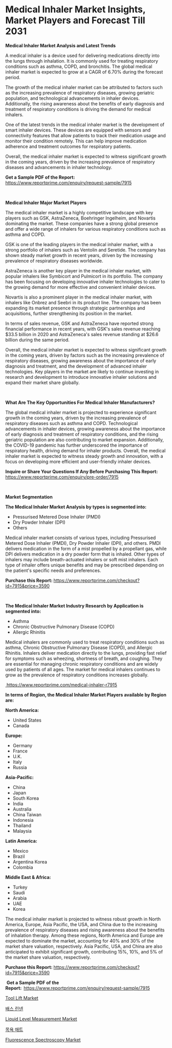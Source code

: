 <p><h1>Medical Inhaler Market Insights, Market Players and Forecast Till 2031</h1></p><p><strong>Medical Inhaler Market Analysis and Latest Trends</strong></p>
<p><p>A medical inhaler is a device used for delivering medications directly into the lungs through inhalation. It is commonly used for treating respiratory conditions such as asthma, COPD, and bronchitis. The global medical inhaler market is expected to grow at a CAGR of 6.70% during the forecast period. </p><p>The growth of the medical inhaler market can be attributed to factors such as the increasing prevalence of respiratory diseases, growing geriatric population, and technological advancements in inhaler devices. Additionally, the rising awareness about the benefits of early diagnosis and treatment of respiratory conditions is driving the demand for medical inhalers.</p><p>One of the latest trends in the medical inhaler market is the development of smart inhaler devices. These devices are equipped with sensors and connectivity features that allow patients to track their medication usage and monitor their condition remotely. This can help improve medication adherence and treatment outcomes for respiratory patients.</p><p>Overall, the medical inhaler market is expected to witness significant growth in the coming years, driven by the increasing prevalence of respiratory diseases and advancements in inhaler technology.</p></p>
<p><strong>Get a Sample PDF of the Report:&nbsp;</strong> <a href="https://www.reportprime.com/enquiry/request-sample/7915">https://www.reportprime.com/enquiry/request-sample/7915</a></p>
<p>&nbsp;</p>
<p><strong>Medical Inhaler Major Market Players</strong></p>
<p><p>The medical inhaler market is a highly competitive landscape with key players such as GSK, AstraZeneca, Boehringer Ingelheim, and Novartis dominating the market. These companies have a strong global presence and offer a wide range of inhalers for various respiratory conditions such as asthma and COPD.</p><p>GSK is one of the leading players in the medical inhaler market, with a strong portfolio of inhalers such as Ventolin and Seretide. The company has shown steady market growth in recent years, driven by the increasing prevalence of respiratory diseases worldwide.</p><p>AstraZeneca is another key player in the medical inhaler market, with popular inhalers like Symbicort and Pulmicort in its portfolio. The company has been focusing on developing innovative inhaler technologies to cater to the growing demand for more effective and convenient inhaler devices.</p><p>Novartis is also a prominent player in the medical inhaler market, with inhalers like Onbrez and Seebri in its product line. The company has been expanding its market presence through strategic partnerships and acquisitions, further strengthening its position in the market.</p><p>In terms of sales revenue, GSK and AstraZeneca have reported strong financial performance in recent years, with GSK's sales revenue reaching $33.5 billion in 2020 and AstraZeneca's sales revenue standing at $26.6 billion during the same period.</p><p>Overall, the medical inhaler market is expected to witness significant growth in the coming years, driven by factors such as the increasing prevalence of respiratory diseases, growing awareness about the importance of early diagnosis and treatment, and the development of advanced inhaler technologies. Key players in the market are likely to continue investing in research and development to introduce innovative inhaler solutions and expand their market share globally.</p></p>
<p>&nbsp;</p>
<p><strong>What Are The Key Opportunities For Medical Inhaler Manufacturers?</strong></p>
<p><p>The global medical inhaler market is projected to experience significant growth in the coming years, driven by the increasing prevalence of respiratory diseases such as asthma and COPD. Technological advancements in inhaler devices, growing awareness about the importance of early diagnosis and treatment of respiratory conditions, and the rising geriatric population are also contributing to market expansion. Additionally, the COVID-19 pandemic has further underscored the importance of respiratory health, driving demand for inhaler products. Overall, the medical inhaler market is expected to witness steady growth and innovation, with a focus on developing more efficient and user-friendly inhaler devices.</p></p>
<p><strong>Inquire or Share Your Questions If Any Before Purchasing This Report:</strong> <a href="https://www.reportprime.com/enquiry/pre-order/7915">https://www.reportprime.com/enquiry/pre-order/7915</a></p>
<p>&nbsp;</p>
<p><strong>Market Segmentation</strong></p>
<p><strong>The Medical Inhaler Market Analysis by types is segmented into:</strong></p>
<p><ul><li>Pressurised Metered Dose Inhaler (PMDI)</li><li>Dry Powder Inhaler (DPI)</li><li>Others</li></ul></p>
<p><p>Medical inhaler market consists of various types, including Pressurised Metered Dose Inhaler (PMDI), Dry Powder Inhaler (DPI), and others. PMDI delivers medication in the form of a mist propelled by a propellant gas, while DPI delivers medication in a dry powder form that is inhaled. Other types of inhalers may include breath-actuated inhalers or soft mist inhalers. Each type of inhaler offers unique benefits and may be prescribed depending on the patient's specific needs and preferences.</p></p>
<p><strong>Purchase this Report:&nbsp;</strong><a href="https://www.reportprime.com/checkout?id=7915&price=3590">https://www.reportprime.com/checkout?id=7915&price=3590</a></p>
<p>&nbsp;</p>
<p><strong>The Medical Inhaler Market Industry Research by Application is segmented into:</strong></p>
<p><ul><li>Asthma</li><li>Chronic Obstructive Pulmonary Disease (COPD)</li><li>Allergic Rhinitis</li></ul></p>
<p><p>Medical inhalers are commonly used to treat respiratory conditions such as asthma, Chronic Obstructive Pulmonary Disease (COPD), and Allergic Rhinitis. Inhalers deliver medication directly to the lungs, providing fast relief for symptoms such as wheezing, shortness of breath, and coughing. They are essential for managing chronic respiratory conditions and are widely used by patients of all ages. The market for medical inhalers continues to grow as the prevalence of respiratory conditions increases globally.</p></p>
<p><a href="https://www.reportprime.com/medical-inhaler-r7915">&nbsp;https://www.reportprime.com/medical-inhaler-r7915</a></p>
<p><strong>In terms of Region, the Medical Inhaler Market Players available by Region are:</strong></p>
<p>
    <p> <strong> North America: </strong>
        <ul>
            <li>United States</li>
            <li>Canada</li>
        </ul>
        </p> 
    <p> <strong> Europe: </strong>
        <ul>
            <li>Germany</li>
            <li>France</li>
            <li>U.K.</li>
            <li>Italy</li>
            <li>Russia</li>
        </ul>
        </p> 
    <p> <strong> Asia-Pacific: </strong>
        <ul>
            <li>China</li>
            <li>Japan</li>
            <li>South Korea</li>
            <li>India</li>
            <li>Australia</li>
            <li>China Taiwan</li>
            <li>Indonesia</li>
            <li>Thailand</li>
            <li>Malaysia</li>
        </ul>
        </p> 
    <p> <strong> Latin America: </strong>
        <ul>
            <li>Mexico</li>
            <li>Brazil</li>
            <li>Argentina Korea</li>
            <li>Colombia</li>
        </ul>
        </p> 
    <p> <strong> Middle East & Africa: </strong>
        <ul>
            <li>Turkey</li>
            <li>Saudi</li>
            <li>Arabia</li>
            <li>UAE</li>
            <li>Korea</li>
        </ul>
    </p>
    </p>
<p><p>The medical inhaler market is projected to witness robust growth in North America, Europe, Asia Pacific, the USA, and China due to the increasing prevalence of respiratory diseases and rising awareness about the benefits of inhalation therapy. Among these regions, North America and Europe are expected to dominate the market, accounting for 40% and 30% of the market share valuation, respectively. Asia Pacific, USA, and China are also anticipated to exhibit significant growth, contributing 15%, 10%, and 5% of the market share valuation, respectively.</p></p>
<p><strong>Purchase this Report: </strong><a href="https://www.reportprime.com/checkout?id=7915&price=3590">https://www.reportprime.com/checkout?id=7915&price=3590</a></p>
<p>&nbsp;<strong>Get a Sample PDF of the Report:&nbsp;&nbsp;</strong><a href="https://www.reportprime.com/enquiry/request-sample/7915">https://www.reportprime.com/enquiry/request-sample/7915</a></p>
<p><strong></strong></p>
<p><p><a href="https://www.linkedin.com/pulse/tool-lift-market-exploring-share-trends-future-growth-fpbze">Tool Lift Market</a></p><p><a href="https://github.com/darrellockm3ytan895656/Market-Research-Report-List-1/blob/main/254317572710.md">배스 린넨</a></p><p><a href="https://www.linkedin.com/pulse/liquid-level-measurementnbspmarket-focuses-market-share-jxlze">Liquid Level Measurement Market</a></p><p><a href="https://github.com/EthaWolf/Market-Research-Report-List-1/blob/main/991793672711.md">목욕 매트</a></p><p><a href="https://github.com/LitzyGulgowski2023/Market-Research-Report-List-1/blob/main/fluorescence-spectroscopy-market.md">Fluorescence Spectroscopy Market</a></p></p>